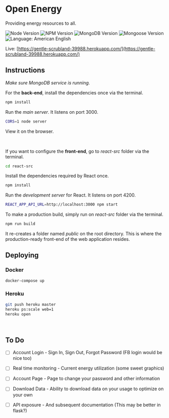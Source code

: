 # Open Energy

Providing energy resources to all. 

![Node Version](https://img.shields.io/badge/node-v6.11.0-yellowgreen.svg)
![NPM Version](https://img.shields.io/badge/npm-v3.10.10-blue.svg)
![MongoDB Version](https://img.shields.io/badge/mongodb-v3.4.2-blue.svg)
![Mongoose Version](https://img.shields.io/badge/mongoose-v4.10.8-blue.svg)
![Language: American English](https://img.shields.io/badge/language-american%20english-red.svg)


Live: [https://gentle-scrubland-39988.herokuapp.com/](https://gentle-scrubland-39988.herokuapp.com/)


## Instructions

*Make sure MongoDB service is running.*

For the **back-end**, install the dependencies once via the terminal.
```bash
npm install
```

Run the *main server*. It listens on port 3000.
```bash
CORS=1 node server
```
View it on the browser.

<br>

If you want to configure the **front-end**, go to *react-src* folder via the terminal.

```bash
cd react-src
```

Install the dependencies required by React once.
```bash
npm install
```

Run the *development server* for React. It listens on port 4200.
```bash
REACT_APP_API_URL=http://localhost:3000 npm start
```

To make a production build, simply run on *react-src* folder via the terminal.
```bash
npm run build
```

It re-creates a folder named *public* on the root directory. This is where the production-ready front-end of the web application resides.

## Deploying

### Docker
```bash
docker-compose up
```

### Heroku 
```bash
git push heroku master
heroku ps:scale web=1
heroku open
```
<br>

## To Do

- [ ] Account Login - Sign In, Sign Out, Forgot Password (FB login would be nice too)
- [ ] Real time monitoring - Current energy utilization (some sweet graphics)
- [ ] Account Page - Page to change your password and other information
- [ ] Download Data - Ability to download data on your usage to optimize on your own
- [ ] API exposure - And subsequent documentation (This may be better in flask?)


